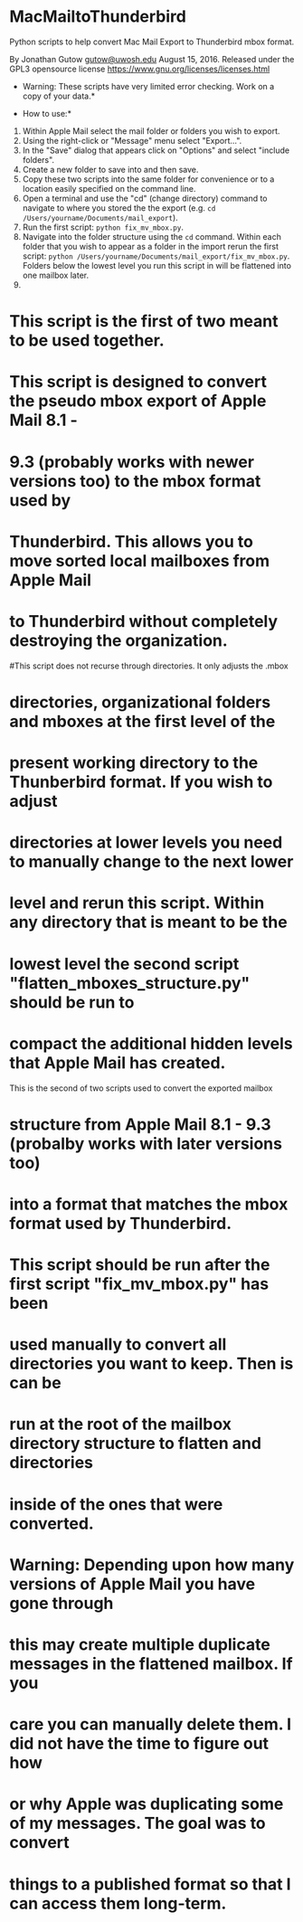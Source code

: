 # MacMailtoThunderbird
Python scripts to help convert Mac Mail Export to Thunderbird mbox format.

By Jonathan Gutow <gutow@uwosh.edu> August 15, 2016.
Released under the GPL3 opensource license 
https://www.gnu.org/licenses/licenses.html

* Warning: These scripts have very limited error checking.  Work on a copy of your data.*

* How to use:*
1. Within Apple Mail select the mail folder or folders you wish to export.
2. Using the right-click or "Message" menu select "Export...".
3. In the "Save" dialog that appears click on "Options" and select "include folders".
4. Create a new folder to save into and then save.
5. Copy these two scripts into the same folder for convenience or to a location easily specified on the command line.
6. Open a terminal and use the "cd"  (change directory) command to navigate to where you stored the the export (e.g. `cd /Users/yourname/Documents/mail_export`).
7. Run the first script: `python fix_mv_mbox.py`.
8. Navigate into the folder structure using the `cd` command. Within each folder that you wish to appear as a folder in the import rerun the first script: `python /Users/yourname/Documents/mail_export/fix_mv_mbox.py`. Folders below the lowest level you run this script in will be flattened into one mailbox later.
9. 


# This script is the first of two meant to be used together.
# This script is designed to convert the pseudo mbox export of Apple Mail 8.1 -
# 9.3 (probably works with newer versions too) to the mbox format used by
# Thunderbird.  This allows you to move sorted local mailboxes from Apple Mail
# to Thunderbird without completely destroying the organization.

#This script does not recurse through directories.  It only adjusts the .mbox
# directories, organizational folders and mboxes at the first level of the 
# present working directory to the Thunberbird format.  If you wish to adjust
# directories at lower levels you need to manually change to the next lower
# level and rerun this script.  Within any directory that is meant to be the
# lowest level the second script "flatten_mboxes_structure.py" should be run to
# compact the additional hidden levels that Apple Mail has created.

This is the second of two scripts used to convert the exported mailbox
# structure from Apple Mail 8.1 - 9.3 (probalby works with later versions too)
# into a format that matches the mbox format used by Thunderbird.

# This script should be run after the first script "fix_mv_mbox.py" has been
# used manually to convert all directories you want to keep.  Then is can be
# run at the root of the mailbox directory structure to flatten and directories
# inside of the ones that were converted.

# Warning: Depending upon how many versions of Apple Mail you have gone through
# this may create multiple duplicate messages in the flattened mailbox.  If you
# care you can manually delete them. I did not have the time to figure out how
# or why Apple was duplicating some of my messages. The goal was to convert
# things to a published format so that I can access them long-term.

